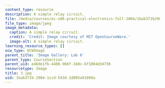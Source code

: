 ```yaml
---
content_type: resource
description: A simple relay circuit.
file: /media/courses/ec-s06-practical-electronics-fall-2004/1bab372b29841ccd543d2d095a91898a_3.jpg
file_type: image/jpeg
image_metadata:
  caption: A simple relay circuit.
  credit: 'Credit: Image courtesy of MIT OpenCourseWare.'
  image-alt: A simple relay circuit.
learning_resource_types: []
ocw_type: OCWImage
parent_title: 'Image Gallery: Lab 6'
parent_type: CourseSection
parent_uid: e46de1fb-4408-966f-340c-6f1004d34730
resourcetype: Image
title: 3.jpg
uid: 1bab372b-2984-1ccd-543d-2d095a91898a
---
```

